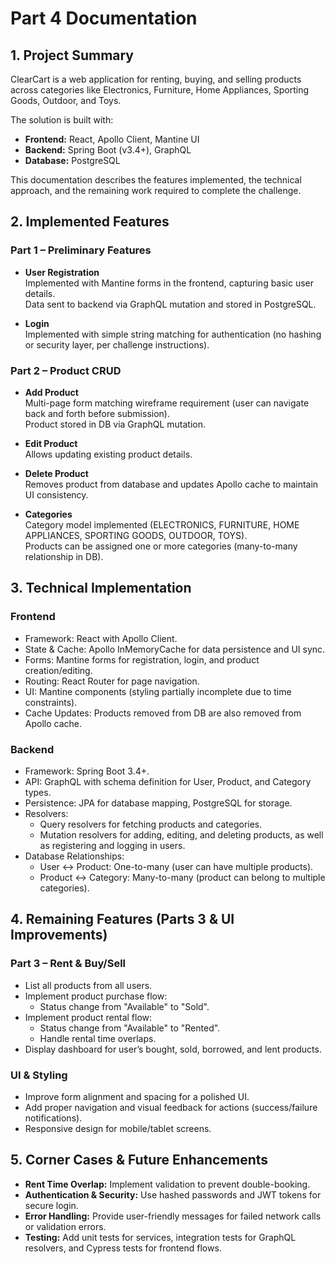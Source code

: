 # Part 4 Documentation

## 1. Project Summary

ClearCart is a web application for renting, buying, and selling products across categories like Electronics, Furniture, Home Appliances, Sporting Goods, Outdoor, and Toys.

The solution is built with:

- **Frontend:** React, Apollo Client, Mantine UI  
- **Backend:** Spring Boot (v3.4+), GraphQL  
- **Database:** PostgreSQL

This documentation describes the features implemented, the technical approach, and the remaining work required to complete the challenge.

## 2. Implemented Features

### Part 1 – Preliminary Features

- **User Registration**  
  Implemented with Mantine forms in the frontend, capturing basic user details.  
  Data sent to backend via GraphQL mutation and stored in PostgreSQL.

- **Login**  
  Implemented with simple string matching for authentication (no hashing or security layer, per challenge instructions).

### Part 2 – Product CRUD

- **Add Product**  
  Multi-page form matching wireframe requirement (user can navigate back and forth before submission).  
  Product stored in DB via GraphQL mutation.

- **Edit Product**  
  Allows updating existing product details.

- **Delete Product**  
  Removes product from database and updates Apollo cache to maintain UI consistency.

- **Categories**  
  Category model implemented (ELECTRONICS, FURNITURE, HOME APPLIANCES, SPORTING GOODS, OUTDOOR, TOYS).  
  Products can be assigned one or more categories (many-to-many relationship in DB).

## 3. Technical Implementation

### Frontend

- Framework: React with Apollo Client.  
- State & Cache: Apollo InMemoryCache for data persistence and UI sync.  
- Forms: Mantine forms for registration, login, and product creation/editing.  
- Routing: React Router for page navigation.  
- UI: Mantine components (styling partially incomplete due to time constraints).  
- Cache Updates: Products removed from DB are also removed from Apollo cache.

### Backend

- Framework: Spring Boot 3.4+.  
- API: GraphQL with schema definition for User, Product, and Category types.  
- Persistence: JPA for database mapping, PostgreSQL for storage.  
- Resolvers:  
  - Query resolvers for fetching products and categories.  
  - Mutation resolvers for adding, editing, and deleting products, as well as registering and logging in users.  
- Database Relationships:  
  - User ↔ Product: One-to-many (user can have multiple products).  
  - Product ↔ Category: Many-to-many (product can belong to multiple categories).

## 4. Remaining Features (Parts 3 & UI Improvements)

### Part 3 – Rent & Buy/Sell

- List all products from all users.  
- Implement product purchase flow:  
  - Status change from "Available" to "Sold".  
- Implement product rental flow:  
  - Status change from "Available" to "Rented".  
  - Handle rental time overlaps.  
- Display dashboard for user’s bought, sold, borrowed, and lent products.

### UI & Styling

- Improve form alignment and spacing for a polished UI.  
- Add proper navigation and visual feedback for actions (success/failure notifications).  
- Responsive design for mobile/tablet screens.

## 5. Corner Cases & Future Enhancements

- **Rent Time Overlap:** Implement validation to prevent double-booking.  
- **Authentication & Security:** Use hashed passwords and JWT tokens for secure login.  
- **Error Handling:** Provide user-friendly messages for failed network calls or validation errors.  
- **Testing:** Add unit tests for services, integration tests for GraphQL resolvers, and Cypress tests for frontend flows.